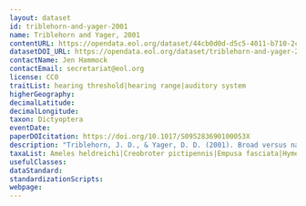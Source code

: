 ```yaml
---
layout: dataset
id: triblehorn-and-yager-2001
name: Triblehorn and Yager, 2001
contentURL: https://opendata.eol.org/dataset/44cb0d0d-d5c5-4011-b710-2c6e2ab95db7/resource/d4516fce-ab24-42d8-bad0-a032d92abf20/download/archive.zip
datasetDOI_URL: https://opendata.eol.org/dataset/triblehorn-and-yager-2001
contactName: Jen Hammock
contactEmail: secretariat@eol.org
license: CC0
traitList: hearing threshold|hearing range|auditory system
higherGeography:
decimalLatitude:
decimalLongitude:
taxon: Dictyoptera
eventDate:
paperDOIcitation: https://doi.org/10.1017/S095283690100053X
description: "Triblehorn, J. D., & Yager, D. D. (2001). Broad versus narrow auditory tuning and corresponding bat-evasive flight behaviour in praying mantids. Journal of Zoology, 254(1), 27,Aei40.  https://doi.org/10.1017/S095283690100053X"
taxaList: Ameles heldreichi|Creobroter pictipennis|Empusa fasciata|Hymenopus coronatus|Litaneutria minor|Mantodea|Miomantis|Taumantis ehrmannii
usefulClasses:
dataStandard:
standardizationScripts:
webpage:
---
```


